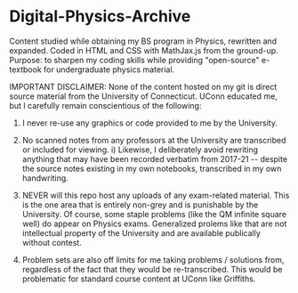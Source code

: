# Digital-Physics-Archive
Content studied while obtaining my BS program in Physics, rewritten and expanded. Coded in HTML and CSS with MathJax.js from the ground-up. Purpose: to sharpen my coding skills while providing "open-source" e-textbook for undergraduate physics material.

IMPORTANT DISCLAIMER: None of the content hosted on my git is direct source material from the University of Connecticut. 
UConn educated me, but I carefully remain conscientious of the following:
  1) I never re-use any graphics or code provided to me by the University.
  
  2) No scanned notes from any professors at the University are transcribed or included for viewing.
     i) Likewise, I deliberately avoid rewriting anything that may have been recorded verbatim from 2017-21 --
        despite the source notes existing in my own notebooks, transcribed in my own handwriting.
  
  4) NEVER will this repo host any uploads of any exam-related material.
     This is the one area that is entirely non-grey and is punishable by the University.
     Of course, some staple problems (like the QM infinite square well) do appear on Physics exams.
     Generalized prolems like that are not intellectual property of the University and are available publically without contest.
     

  6) Problem sets are also off limits for me taking problems / solutions from,
     regardless of the fact that they would be re-transcribed.
     This would be problematic for standard course content at UConn like Griffiths.
